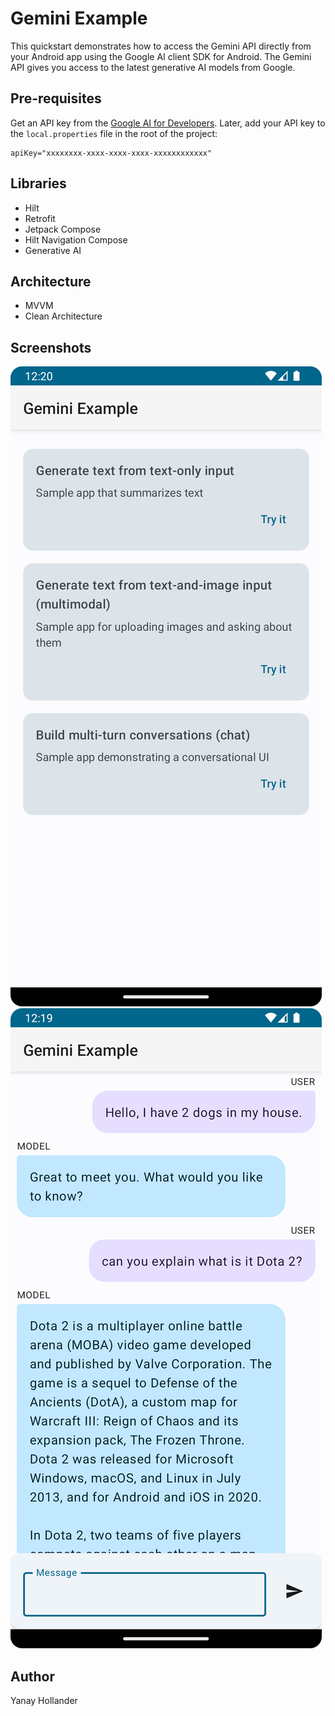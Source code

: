 # Gemini Example

This quickstart demonstrates how to access the Gemini API directly from your Android app using the
Google AI client SDK for Android.
The Gemini API gives you access to the latest generative AI models from Google.

## Pre-requisites

Get an API key from
the [Google AI for Developers](https://ai.google.dev/tutorials/workspace_auth_quickstart).
Later, add your API key to the `local.properties` file in the root of the project:

```
apiKey="xxxxxxxx-xxxx-xxxx-xxxx-xxxxxxxxxxxx"
```

## Libraries

- Hilt
- Retrofit
- Jetpack Compose
- Hilt Navigation Compose
- Generative AI

## Architecture

- MVVM
- Clean Architecture

## Screenshots

![Screenshot_1](screenshots/1.png)
![Screenshot_2](screenshots/2.png)

## Author

Yanay Hollander

